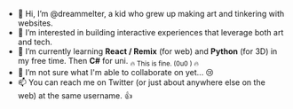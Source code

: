 - 👋 Hi, I’m @dreammelter, a kid who grew up making art and tinkering with websites.
- 👀 I’m interested in building interactive experiences that leverage both art and tech. 
- 🌱 I’m currently learning **React / Remix** (for web) and **Python** (for 3D) in my free time. Then **C#** for uni. <sub>:fire: This is fine. (0u0 ) :fire:</sub>
- 💞️ I’m not sure what I'm able to collaborate on yet... :cry:
- 📫 You can reach me on Twitter (or just about anywhere else on the web) at the same username. :+1:

<!---
dreammelter/dreammelter is a ✨ special ✨ repository because its `README.md` (this file) appears on your GitHub profile.
You can click the Preview link to take a look at your changes.
--->
